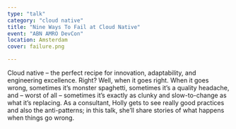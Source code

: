 ```yaml
---
type: "talk"
category: "cloud native"
title: "Nine Ways To Fail at Cloud Native"
event: "ABN AMRO DevCon"
location: Amsterdam
cover: failure.png

---
```

Cloud native – the perfect recipe for innovation, adaptability, and engineering excellence. 
Right? Well, when it goes right. 
When it goes wrong, sometimes it’s monster spaghetti, sometimes it’s a quality headache, and – worst of all – sometimes it’s exactly as clunky and slow-to-change as what it’s replacing. As a consultant, Holly gets to see really good practices and also the anti-patterns; in this talk, she’ll share stories of what happens when things go wrong.